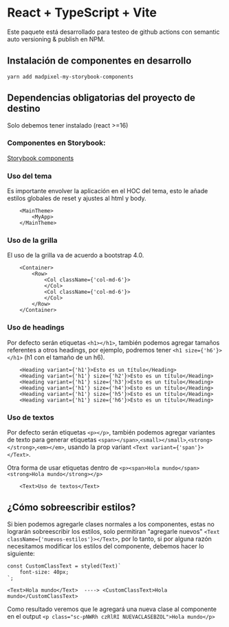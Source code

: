 # React + TypeScript + Vite 

Este paquete está desarrollado para testeo de github actions con semantic auto versioning & publish en NPM.

## Instalación de componentes en desarrollo

```   
yarn add madpixel-my-storybook-components
```

## Dependencias obligatorias del proyecto de destino

Solo debemos tener instalado (react >=16)

### Componentes en Storybook:
[Storybook components](https://651d88df917e7411d5ce6bdb-zvmytitobl.chromatic.com/?path=/docs/configure-your-project--docs)


### Uso del tema

Es importante envolver la aplicación en el HOC del tema, esto le añade estilos globales de reset y ajustes al html y body.

```   
    <MainTheme>
        <MyApp>
    </MainTheme>

```


### Uso de la grilla

El uso de la grilla va de acuerdo a bootstrap 4.0. 

```   
    <Container>
        <Row>
            <Col className={'col-md-6'}>
            </Col>
            <Col className={'col-md-6'}>
            </Col>
        </Row>
    </Container>

```

### Uso de headings

Por defecto serán etiquetas `<h1></h1>`, también podemos agregar tamaños referentes a otros headings, por ejemplo, podremos tener `<h1 size={'h6'}></h1>` (h1 con el tamaño de un h6).

```   
    <Heading variant={'h1'}>Esto es un título</Heading>
    <Heading variant={'h1'} size={'h2'}>Esto es un título</Heading>
    <Heading variant={'h1'} size={'h3'}>Esto es un título</Heading>
    <Heading variant={'h1'} size={'h4'}>Esto es un título</Heading>
    <Heading variant={'h1'} size={'h5'}>Esto es un título</Heading>
    <Heading variant={'h1'} size={'h6'}>Esto es un título</Heading>

```


### Uso de textos

Por defecto serán etiquetas `<p></p>`, también podemos agregar variantes de texto para generar etiquetas `<span></span>`,`<small></small>`,`<strong></strong>`,`<em></em>`, usando la prop variant `<Text variant={'span'}></Text>`.

Otra forma de usar etiquetas dentro de `<p><span>Hola mundo</span> <strong>Hola mundo</strong></p>`

```   
    <Text>Uso de textos</Text>

```


## ¿Cómo sobreescribir estilos?

Si bien podemos agregarle clases normales a los componentes, estas no lograrán sobreescribir los estilos, solo permitiran "agregarle nuevos" `<Text className={'nuevos-estilos'}></Text>`, por lo tanto, si por alguna razón necesitamos modificar los estilos del componente, debemos hacer lo siguiente:

```
const CustomClassText = styled(Text)`
    font-size: 40px;
`;

<Text>Hola mundo</Text>  ----> <CustomClassText>Hola mundo</CustomClassText>

```

Como resultado veremos que le agregará una nueva clase al componente en el output `<p class="sc-pNWRh czRlRI NUEVACLASEBZOL">Hola mundo</p>`